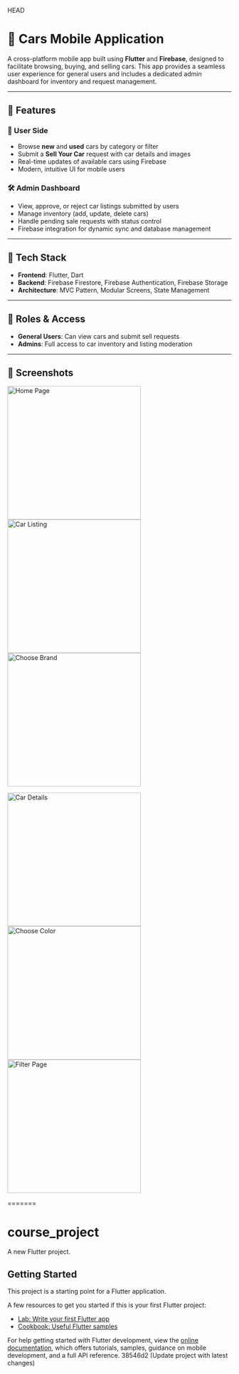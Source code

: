  HEAD
# 🚗 Cars Mobile Application

A cross-platform mobile app built using **Flutter** and **Firebase**, designed to facilitate browsing, buying, and selling cars. This app provides a seamless user experience for general users and includes a dedicated admin dashboard for inventory and request management.

---

## 📱 Features

### 👤 User Side
- Browse **new** and **used** cars by category or filter
- Submit a **Sell Your Car** request with car details and images
- Real-time updates of available cars using Firebase
- Modern, intuitive UI for mobile users

### 🛠 Admin Dashboard
- View, approve, or reject car listings submitted by users
- Manage inventory (add, update, delete cars)
- Handle pending sale requests with status control
- Firebase integration for dynamic sync and database management

---

## 🔧 Tech Stack

- **Frontend**: Flutter, Dart
- **Backend**: Firebase Firestore, Firebase Authentication, Firebase Storage
- **Architecture**: MVC Pattern, Modular Screens, State Management

---

## 🔐 Roles & Access
- **General Users**: Can view cars and submit sell requests
- **Admins**: Full access to car inventory and listing moderation

---

## 📸 Screenshots

<p float="left">
  <img src="screenshots/homa%20page.jpeg" alt="Home Page" width="300"/>
  <img src="screenshots/manage%20requests.png" alt="Car Listing" width="300"/>
  <img src="screenshots/choose%20brand.jpeg" alt="Choose Brand" width="300"/>
</p>

<p float="left">
  <img src="screenshots/car%20details.png" alt="Car Details" width="300"/>
  <img src="screenshots/choose%20color.png" alt="Choose Color" width="300"/>
  <img src="screenshots/filter.jpeg" alt="Filter Page" width="300"/>
</p>


=======
# course_project

A new Flutter project.

## Getting Started

This project is a starting point for a Flutter application.

A few resources to get you started if this is your first Flutter project:

- [Lab: Write your first Flutter app](https://docs.flutter.dev/get-started/codelab)
- [Cookbook: Useful Flutter samples](https://docs.flutter.dev/cookbook)

For help getting started with Flutter development, view the
[online documentation](https://docs.flutter.dev/), which offers tutorials,
samples, guidance on mobile development, and a full API reference.
 38546d2 (Update project with latest changes)
